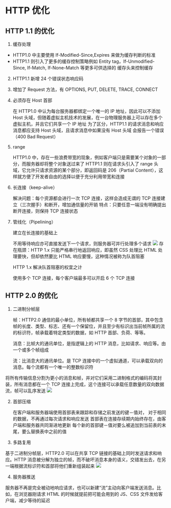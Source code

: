 # HTTP 优化

## HTTP 1.1 的优化

1. 缓存处理

- HTTP1.0 中主要使用 If-Modified-Since,Expires 来做为缓存判断的标准
- HTTP1.1 则引入了更多的缓存控制策略例如 Entity tag，If-Unmodified-Since, If-Match, If-None-Match 等更多可供选择的 缓存头来控制缓存

2. HTTP1.1 新增 24 个错误状态响应码
3. 增加了 Request 方法，有 OPTIONS, PUT, DELETE, TRACE, CONNECT
4. 必须存在 Host 首部

   在 HTTP1.0 中认为每台服务器都绑定一个唯一的 IP 地址，因此可以不添加 Host 头域，但随着虚拟主机技术的发展，在一台物理服务器上可以存在多个虚拟主机，并且它们共享一个 IP 地址
   为了区分，HTTP1.1 的请求消息和响应消息都应支持 Host 头域，且请求消息中如果没有 Host 头域 会报告一个错误（400 Bad Request）

5. range

   HTTP1.0 中，存在一些浪费带宽的现象，例如客户端只是需要某个对象的一部分，而服务器却将整个对象送过来了
   HTTP1.1 则在请求头引入了 range 头域，它允许只请求资源的某个部分，即返回码是 206（Partial Content），这样就方便了开发者自由的选择以便于充分利用带宽和连接

6. 长连接（keep-alive）

   解决问题：每个资源都会进行一次 TCP 连接，这样会造成无谓的 TCP 连接建立（三次握手）和断开，增加通信量的开销
   特点：只要任意一端没有明确提出断开连接，则保持 TCP 连接状态

7. 管线化（Pipelining）

   建立在长连接的基础上

   不用等待响应亦可直接发送下一个请求，则服务器可并行处理多个请求
   ![](https://cdn.jsdelivr.net/gh/raisew/gallery/wedoc/202312301730095.png)
   存在瓶颈：HTTP 1.x 只能严格串行地返回响应，即虽然 CSS 处理比 HTML 处理要快，但却依然要比 HTML 响应要慢，这种情况被称为队首阻塞

   HTTP 1.x 解决队首阻塞的权宜之计

   使用多个 TCP 连接，每个客户端最多可以开启 6 个 TCP 连接

## HTTP 2.0 的优化

1. 二进制分帧层

   帧：HTTP2.0 通信的最小单位，所有帧都共享一个 8 字节的首部，其中包含帧的长度、类型、标志、还有一个保留位，并且至少有标识出当前帧所属的流的标识符，帧承载着特定类型的数据，如 HTTP 首部、负荷、等等。

   消息：比帧大的通讯单位，是指逻辑上的 HTTP 消息，比如请求、响应等。由一个或多个帧组成

   流：比消息大的通讯单位。是 TCP 连接中的一个虚拟通道，可以承载双向的消息。每个流都有一个唯一的整数标识符

将所有传输信息分割为更小的消息和帧，并对它们采用二进制格式的编码将其封装，所有消息都在一个 TCP 连接上完成，这个连接可以承载任意数量的双向数据流，帧可以乱序发送
![](https://cdn.jsdelivr.net/gh/raisew/gallery/wedoc/202312301731365.png)

2. 首部压缩

   在客户端和服务器端使用首部表来跟踪和存储之前发送的键－值对， 对于相同的数据，不再通过每次请求和响应发送
   首部表在连接存续期内始终存在，由客户端和服务器共同渐进地更新
   每个新的首部键－值对要么被追加到当前表的末尾，要么替换表中之前的值

3. 多路复用

基于二进制分帧层，HTTP2.0 可以在共享 TCP 链接的基础上同时发送请求和响应。HTTP 消息被分解为独立的帧，而不破坏消息本身的语义，交错发出去，在另一端根据流标识符和首部将他们重新组装起来
![](https://cdn.jsdelivr.net/gh/raisew/gallery/wedoc/202312301731994.png)

4. 服务器推送

服务器不再是完全被动地响应请求，也可以新建“流”主动向客户端发送消息。比如，在浏览器刚请求 HTML 的时候就提前把可能会用到的 JS、CSS 文件发给客户端，减少等待的延迟
